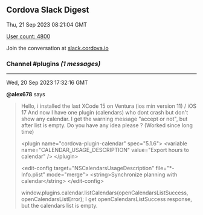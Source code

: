 ## Cordova Slack Digest
Thu, 21 Sep 2023 08:21:04 GMT

[User count: 4800](https://cordova.slack.com/)


Join the conversation at [slack.cordova.io](http://slack.cordova.io/)

### __Channel #plugins__ _(1 messages)_
---

Wed, 20 Sep 2023 17:32:16 GMT

__@alex678__ says 
> Hello, i installed the last XCode 15 on Ventura (ios min version 11) / iOS 17
> And now I have one plugin (calendars) who dont crash but don't show any calendar.
> I get the warning message "accept or not", but after list is empty.
> Do you have any idea please ? (Worked since long time)
> 
> 	&lt;plugin name="cordova-plugin-calendar" spec="5.1.6"&gt;
> 		&lt;variable name="CALENDAR_USAGE_DESCRIPTION" value="Export hours to calendar" /&gt;
> 	&lt;/plugin&gt;
> 
> 	&lt;edit-config target="NSCalendarsUsageDescription" file="*-Info.plist" mode="merge"&gt;
> 		&lt;string&gt;Synchronize planning with calendar&lt;/string&gt;
> 	&lt;/edit-config&gt;
> 	
> window.plugins.calendar.listCalendars(openCalendarsListSuccess, openCalendarsListError);
> I get openCalendarsListSuccess response, but the calendars list is empty.
> 
